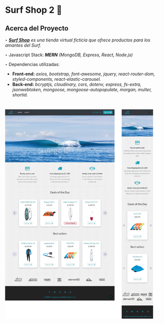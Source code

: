 # Surf Shop 2 :ocean:

## Acerca del Proyecto

‣ _**[Surf Shop](https://surf-shop-app.netlify.app/)** es una tienda virtual ficticia que ofrece productos para los amantes del Surf._     

‣ Javascript Stack: _**MERN** (MongoDB, Express, React, Node.js)_

‣ Dependencias utilizadas: 
 * **Front-end:** _axios, bootstrap, font-awesome, jquery, react-router-dom, styled-components, react-elastic-carousel._
 * **Back-end:** _bcryptjs, cloudinary, cors, dotenv, express, fs-extra, jsonwebtoken, mongoose, mongoose-autopopulate, morgan, multer, shortid._  

#

<img src="/client/src/assets/images/screenshot/screenshot.jpg" width="700">
